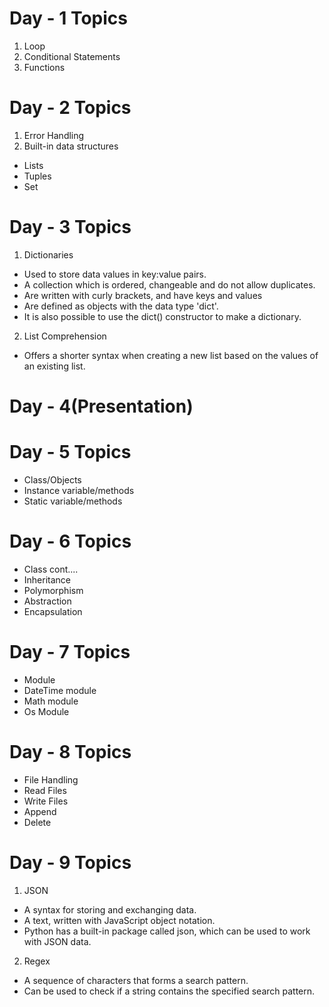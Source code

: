 # Day - 1 Topics
1. Loop 
2. Conditional Statements
3. Functions


# Day - 2 Topics
1. Error Handling
2. Built-in data structures
*  Lists
*  Tuples
*  Set

# Day - 3 Topics
1. Dictionaries
* Used to store data values in key:value pairs.
* A collection which is ordered, changeable and do not allow duplicates.
* Are written with curly brackets, and have keys and values
* Are defined as objects with the data type 'dict'.
* It is also possible to use the dict() constructor to make a dictionary.

2. List Comprehension
*  Offers a shorter syntax when creating a new list based on the values of an existing list.

# Day - 4(Presentation)

# Day - 5 Topics
* Class/Objects
* Instance variable/methods
* Static variable/methods

# Day - 6 Topics
* Class cont....
* Inheritance
* Polymorphism
* Abstraction
* Encapsulation

# Day - 7 Topics
* Module
* DateTime module
* Math module
* Os Module 

# Day - 8 Topics

* File Handling
* Read Files
* Write Files
* Append
* Delete

# Day - 9 Topics
1) JSON
* A syntax for storing and exchanging data.
* A text, written with JavaScript object notation.
* Python has a built-in package called json, which can be used to work with JSON data.

2) Regex
* A sequence of characters that forms a search pattern.
* Can be used to check if a string contains the specified search pattern.
